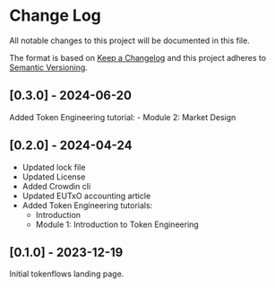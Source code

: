 # Change Log
All notable changes to this project will be documented in this file.
 
The format is based on [Keep a Changelog](http://keepachangelog.com/)
and this project adheres to [Semantic Versioning](http://semver.org/).
 
## [0.3.0] - 2024-06-20
 
Added Token Engineering tutorial:
    - Module 2: Market Design

## [0.2.0] - 2024-04-24

- Updated lock file
- Updated License
- Added Crowdin cli
- Updated EUTxO accounting article
- Added Token Engineering tutorials:
    - Introduction
    - Module 1: Introduction to Token Engineering

## [0.1.0] - 2023-12-19
 
Initial tokenflows landing page.